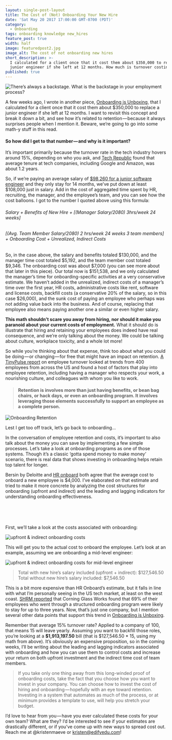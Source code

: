 ```yaml
---
layout: single-post-layout
title: The Cost of (Not) Onboarding Your New Hire
date: 'Sat May 20 2017 17:00:00 GMT-0700 (PDT)'
category:
  - Onboarding
tags: onboarding knowledge new_hires
feature_post: true
width: half
image: featuredpost2.jpg
image_alt: The cost of not onboarding new hires
short_description: >-
  I calculated for a client once that it cost them about $350,000 to replace a
  junior engineer if she left at 12 months. How much is turnover costing you?
published: true
---
```


![There’s always a backstage. What is the backstage in your employment process?]({{site.baseurl}}/img/featuredpost2.jpg)

A few weeks ago, I wrote in another piece, [Onboarding is Unboxing](/blog/onboarding-is-unboxing), that I calculated for a client once that it cost them about $350,000 to replace a junior engineer if she left at 12 months. I want to revisit this concept and break it down a bit, and see how it’s related to retention — because it always surprises people when I mention it. Beware, we’re going to go into some math-y stuff in this read.  

#### So how did I get to that number — and why is it important?

It’s important primarily because the turnover rate in the tech industry hovers around 15%, depending on who you ask, and [Tech Republic](https://www.techrepublic.com/blog/career-management/tech-companies-have-highest-turnover-rate/) found that average tenure at tech companies, including Google and Amazon, was about 1.2 years.   

So, if we’re paying an average salary of [$98,260 for a junior software engineer](http://money.usnews.com/careers/best-jobs/software-developer/salary) and they only stay for 14 months, we’ve put down at least $108,000 just in salary. Add in the cost of aggregated time spent by HR, recruiting, the manager, and the employee’s team, and you can see how the cost balloons. I got to the number I quoted above using this formula:  

###### Salary + Benefits of New Hire + [(Manager Salary/2080)  3hrs/week  24 weeks]  
###### [(Avg. Team Member Salary/2080)  2 hrs/week  24 weeks  3 team members] + Onboarding Cost + Unrealized, Indirect Costs


So, in the case above, the salary and benefits totaled $130,000, and the manager time cost totaled $5,192, and the team member cost totaled $9,346. The onboarding cost was about $7,000 (you can see more about that later in this piece). Our total now is $151,538, and we only calculated the manager’s time for onboarding-specific activities at a very conservative estimate. We haven’t added in the unrealized, indirect costs of a manager’s time over the first year, HR costs, administrative costs like rent, software and license costs, backfill costs (a conservative 20% of the salary, so in this case $26,000), and the sunk cost of paying an employee who perhaps was not adding value back into the business. And of course, replacing that employee also means paying another one a similar or even higher salary.  

**This math shouldn’t scare you away from hiring, nor should it make you paranoid about your current costs of employment.** What it should do is illustrate that hiring and retaining your employees does indeed have real consequence, and we’re only talking about the money. We could be talking about culture, workplace toxicity, and a whole lot more!  

So while you’re thinking about that expense, think too about what you could be doing — or changing — for free that might have an impact on retention. [A TinyPulse report](https://www.tinypulse.com/lt-employee-retention-report) on employee turnover looked at trends from 400 employees from across the US and found a host of factors that play into employee retention, including having a manager who respects your work, a nourishing culture, and colleagues with whom you like to work.    

> #### Retention is involves more than just having benefits, or bean bag chairs, or hack days, or even an onboarding program. It involves leveraging those elements successfully to support an employee as a complete person.

![Onboarding Retention]({{site.baseurl}}/img/cost-of-not-onboarding2.jpg)


Lest I get too off track, let’s go back to onboarding…  

In the conversation of employee retention and costs, it’s important to also talk about the money you can save by implementing a few simple processes. Let’s take a look at onboarding programs as one of those systems. Though it’s a classic ‘gotta spend money to make money’ scenario, there is real data that shows investing in onboarding helps retain top talent for longer.  

Bersin by Deloitte and [HR onboard](https://hronboard.me/blog/how-much-does-it-really-cost-to-onboard-a-new-candidate-employee-onboarding/) both agree that the average cost to onboard a new employee is $4,000. I’ve elaborated on that estimate and tried to make it more concrete by analyzing the cost structures for onboarding (upfront and indirect) and the leading and lagging indicators for understanding onboarding effectiveness.  

<br><br><br>

First, we’ll take a look at the costs associated with onboarding:

![upfront & indirect onboarding costs]({{site.baseurl}}/img/cost-of-not-onboarding3.png)

This will get you to the actual cost to onboard the employee. Let’s look at an example, assuming we are onboarding a mid-level engineer:  

![upfront & indirect onboarding costs for mid-level engineer]({{site.baseurl}}/img/cost-of-not-onboarding4.png)


> Total with new hire’s salary included (upfront + indirect): $127,546.50
Total without new hire’s salary included: $7,546.50  

This is a bit more expensive than HR Onboard’s estimate, but it falls in line with what I’m personally seeing in the US tech market, at least on the west coast. [SHRM reported](https://www.shrm.org/foundation/ourwork/initiatives/resources-from-past-initiatives/Documents/Onboarding%20New%20Employees.pdf) that Corning Glass Works found that 69% of their employees who went through a structured onboarding program were likely to stay for up to three years. Now, that’s just one company, but I mention several other data points that support this trend in [Onboarding is Unboxing](/blog/onboarding-is-unboxing).  

Remember that average 15% turnover rate? Applied to a company of 100, that means 15 will leave yearly. Assuming you want to backfill those roles, you’re looking at a **$1,913,197.50** bill (that is $127,546.50 * 15, using my math from above). It’s obviously an expensive proposition, so in the coming weeks, I’ll be writing about the leading and lagging indicators associated with onboarding and how you can use them to control costs and increase your return on both upfront investment and the indirect time cost of team members.  

> If you take only one thing away from this long-winded proof of onboarding costs, take the fact that you choose how you want to invest in your company. You can choose how to invest the cost of hiring and onboarding — hopefully with an eye toward retention. Investing in a system that automates as much of the process, or at minimum provides a template to use, will help you stretch your budget.  

I’d love to hear from you — have you ever calculated these costs for your own team? What are they? I’d be interested to see if your estimates are drastically different, or if you’ve come up with new ways to spread cost out. Reach me at @kristenmaeve or kristen@edifyedu.com!
